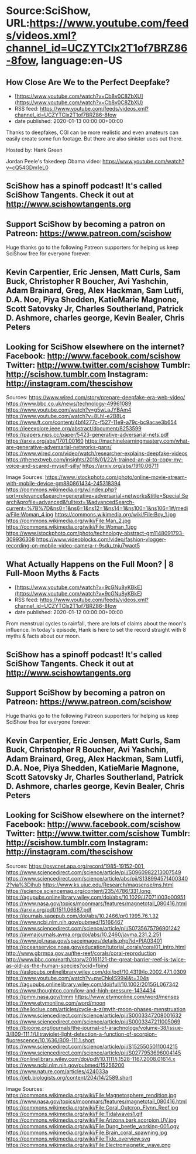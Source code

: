 # Source:SciShow, URL:https://www.youtube.com/feeds/videos.xml?channel_id=UCZYTClx2T1of7BRZ86-8fow, language:en-US

## How Close Are We to the Perfect Deepfake?
 - [https://www.youtube.com/watch?v=Cb8v0C8ZbXU](https://www.youtube.com/watch?v=Cb8v0C8ZbXU)
 - RSS feed: https://www.youtube.com/feeds/videos.xml?channel_id=UCZYTClx2T1of7BRZ86-8fow
 - date published: 2020-01-13 00:00:00+00:00

Thanks to deepfakes, CGI can be more realistic and even amateurs can easily create some fun footage. But there are also sinister uses out there.

Hosted by: Hank Green 

Jordan Peele's fakedeep Obama video: https://www.youtube.com/watch?v=cQ54GDm1eL0

SciShow has a spinoff podcast! It's called SciShow Tangents. Check it out at http://www.scishowtangents.org
----------
Support SciShow by becoming a patron on Patreon: https://www.patreon.com/scishow
----------
Huge thanks go to the following Patreon supporters for helping us keep SciShow free for everyone forever:

Kevin Carpentier, Eric Jensen, Matt Curls, Sam Buck, Christopher R Boucher, Avi Yashchin, Adam Brainard, Greg, Alex Hackman, Sam Lutfi, D.A. Noe, Piya Shedden, KatieMarie Magnone, Scott Satovsky Jr, Charles Southerland, Patrick D. Ashmore, charles george, Kevin Bealer, Chris Peters
----------
Looking for SciShow elsewhere on the internet?
Facebook: http://www.facebook.com/scishow
Twitter: http://www.twitter.com/scishow
Tumblr: http://scishow.tumblr.com
Instagram: http://instagram.com/thescishow
----------
Sources:
https://www.wired.com/story/prepare-deepfake-era-web-video/
https://www.bbc.co.uk/news/technology-49961089
https://www.youtube.com/watch?v=g5wLaJYBAm4
https://www.youtube.com/watch?v=8LhI-e2B8Lg
https://www.ft.com/content/4bf4277c-f527-11e9-a79c-bc9acae3b654
https://ieeexplore.ieee.org/abstract/document/8253599
https://papers.nips.cc/paper/5423-generative-adversarial-nets.pdf
https://arxiv.org/abs/1701.00160
https://machinelearningmastery.com/what-are-generative-adversarial-networks-gans/
https://www.wired.com/video/watch/researcher-explains-deepfake-videos
https://thenextweb.com/insights/2018/01/22/i-trained-an-ai-to-copy-my-voice-and-scared-myself-silly/
https://arxiv.org/abs/1910.06711

Image Sources: 
https://www.istockphoto.com/photo/online-movie-stream-with-mobile-device-gm880861434-245318394
https://commons.wikimedia.org/w/index.php?sort=relevance&search=generative+adversarial+networks&title=Special:Search&profile=advanced&fulltext=1&advancedSearch-current=%7B%7D&ns0=1&ns6=1&ns12=1&ns14=1&ns100=1&ns106=1#/media/File:Woman_4.jpg
https://commons.wikimedia.org/wiki/File:Boy_1.jpg
https://commons.wikimedia.org/wiki/File:Man_2.jpg
https://commons.wikimedia.org/wiki/File:Woman_1.jpg
https://www.istockphoto.com/photo/technology-abstract-gm1148091793-309936308
https://www.videoblocks.com/video/fashion-vlogger-recording-on-mobile-video-camera-r-9sdu_tnju7waot5

## What Actually Happens on the Full Moon? | 8 Full-Moon Myths & Facts
 - [https://www.youtube.com/watch?v=9cGNu8yKBkE](https://www.youtube.com/watch?v=9cGNu8yKBkE)
 - RSS feed: https://www.youtube.com/feeds/videos.xml?channel_id=UCZYTClx2T1of7BRZ86-8fow
 - date published: 2020-01-12 00:00:00+00:00

From menstrual cycles to rainfall, there are lots of claims about the moon's influence.  In today's episode, Hank is here to set the record straight with 8 myths & facts about our moon.

SciShow has a spinoff podcast! It's called SciShow Tangents. Check it out at http://www.scishowtangents.org
----------
Support SciShow by becoming a patron on Patreon: https://www.patreon.com/scishow
----------
Huge thanks go to the following Patreon supporters for helping us keep SciShow free for everyone forever:

Kevin Carpentier, Eric Jensen, Matt Curls, Sam Buck, Christopher R Boucher, Avi Yashchin, Adam Brainard, Greg, Alex Hackman, Sam Lutfi, D.A. Noe, Piya Shedden, KatieMarie Magnone, Scott Satovsky Jr, Charles Southerland, Patrick D. Ashmore, charles george, Kevin Bealer, Chris Peters
----------
Looking for SciShow elsewhere on the internet?
Facebook: http://www.facebook.com/scishow
Twitter: http://www.twitter.com/scishow
Tumblr: http://scishow.tumblr.com
Instagram: http://instagram.com/thescishow
----------
Sources:
https://psycnet.apa.org/record/1985-19152-001 
https://www.sciencedirect.com/science/article/pii/S0960982213007549
https://www.sciencedirect.com/science/article/abs/pii/S1389945714003402?via%3Dihub
https://www.ks.uiuc.edu/Research/magsense/ms.html
https://science.sciencemag.org/content/235/4786/331.long 
https://agupubs.onlinelibrary.wiley.com/doi/abs/10.1029/JZ071i003p00951
https://www.nasa.gov/topics/moonmars/features/magnetotail_080416.html
https://arxiv.org/pdf/1511.06687.pdf
https://journals.sagepub.com/doi/abs/10.2466/pr0.1995.76.1.32
https://www.ncbi.nlm.nih.gov/pubmed/15166467
https://www.sciencedirect.com/science/article/pii/S0735675796901242
https://avmajournals.avma.org/doi/abs/10.2460/javma.231.2.251
https://www.jpl.nasa.gov/spaceimages/details.php?id=PIA03401
https://oceanservice.noaa.gov/education/tutorial_corals/coral01_intro.html
http://www.gbrmpa.gov.au/the-reef/corals/coral-reproduction
http://www.bbc.com/earth/story/20161121-the-great-barrier-reef-is-twice-as-old-as-the-human-species?ocid=fbind
https://aslopubs.onlinelibrary.wiley.com/doi/pdf/10.4319/lo.2002.47.1.0309
https://www.youtube.com/watch?v=pwChk4S99i4&t=304s
https://agupubs.onlinelibrary.wiley.com/doi/full/10.1002/2015GL067342
https://www.thoughtco.com/low-and-high-pressure-1434434
https://pmm.nasa.gov/trmm
https://www.etymonline.com/word/menses
https://www.etymonline.com/word/moon
https://helloclue.com/articles/cycle-a-z/myth-moon-phases-menstruation
https://www.sciencedirect.com/science/article/pii/S0003347208001632
https://www.sciencedirect.com/science/article/pii/S0003347211005069
https://bioone.org/journals/the-journal-of-arachnology/volume-38/issue-3/B09-111.1/Ultraviolet-light-detection-a-function-of-scorpion-fluorescence/10.1636/B09-111.1.short
https://www.sciencedirect.com/science/article/pii/S1525505011004215
https://www.sciencedirect.com/science/article/pii/S0277953696004145
https://onlinelibrary.wiley.com/doi/pdf/10.1111/j.1528-1167.2008.01614.x
https://www.ncbi.nlm.nih.gov/pubmed/15256200
https://www.nature.com/articles/424033a
https://jeb.biologists.org/content/204/14/2589.short 

Image Sources:
https://commons.wikimedia.org/wiki/File:Magnetosphere_rendition.jpg
https://www.nasa.gov/topics/moonmars/features/magnetotail_080416.html
https://commons.wikimedia.org/wiki/File:Coral_Outcrop_Flynn_Reef.jpg
https://commons.wikimedia.org/wiki/File:Tidalwaves1.gif
https://commons.wikimedia.org/wiki/File:Arizona.bark.scorpion.UV.jpg
https://commons.wikimedia.org/wiki/File:Dung_beetle_working-001.ogv
https://commons.wikimedia.org/wiki/File:Brain_coral_spawning.jpg
https://commons.wikimedia.org/wiki/File:Tide_overview.svg
https://commons.wikimedia.org/wiki/File:Electromagnetic_wave.png

